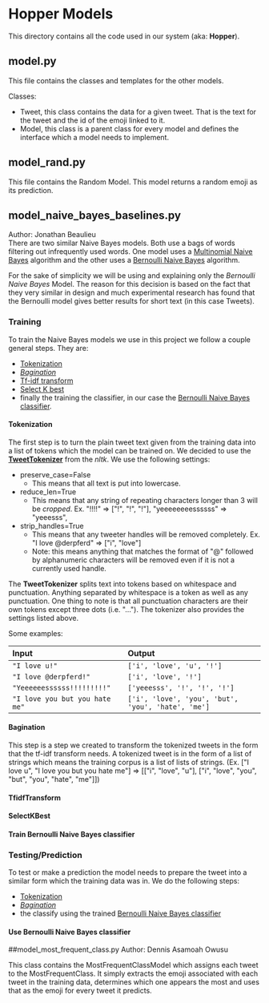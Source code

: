# Hopper Models

This directory contains all the code used in our system (aka: **Hopper**).

## model.py

This file contains the classes and templates for the other models.

Classes:
- Tweet, this class contains the data for a given tweet. That is the text for the tweet and the id of the emoji linked to it.
- Model, this class is a parent class for every model and defines the interface which a model needs to implement.

## model_rand.py

This file contains the Random Model. This model returns a random emoji as its prediction.

## model_naive_bayes_baselines.py
Author: Jonathan Beaulieu  
There are two similar Naive Bayes models. Both use a bags of words filtering out infrequently used words.
One model uses a [Multinomial Naive Bayes](http://scikit-learn.org/stable/modules/naive_bayes.html#multinomial-naive-bayes)
algorithm and the other uses a [Bernoulli Naive Bayes](http://scikit-learn.org/stable/modules/naive_bayes.html#bernoulli-naive-bayes) algorithm.

For the sake of simplicity we will be using and explaining only the *Bernoulli Naive Bayes* Model. The reason for this decision is based on the fact that they very similar in design and much experimental research has found that the Bernoulli model gives better results for short text (in this case Tweets).

### Training
To train the Naive Bayes models we use in this project we follow a couple general steps. They are:
 * [Tokenization](#tokenization)
 * [*Bagination*](#bagination)
 * [Tf-idf transform](#tfidftransform)
 * [Select K best](#selectkbest)
 * finally the training the classifier, in our case the [Bernoulli Naive Bayes classifier](#train-bernoulli-naive-bayes-classifier).

#### Tokenization
The first step is to turn the plain tweet text given from the training data into a list of tokens which the model can be trained on. We decided to use the [**TweetTokenizer**](http://www.nltk.org/api/nltk.tokenize.html#nltk.tokenize.casual.TweetTokenizer) from the *nltk*.
We use the following settings:
- preserve_case=False
  - This means that all text is put into lowercase.
- reduce_len=True
  - This means that any string of repeating characters longer than 3 will be *cropped*. Ex. "!!!!" => ["!", "!", "!"], "yeeeeeeeessssss" => "yeeesss",
- strip_handles=True
  - This means that any tweeter handles will be removed completely. Ex. "I love @derpferd" => ["i", "love"]
  - Note: this means anything that matches the format of "@" followed by alphanumeric characters will be removed even if it is not a currently used handle.

The **TweetTokenizer** splits text into tokens based on whitespace and punctuation. Anything separated by whitespace is a token as well as any punctuation. One thing to note is that all punctuation characters are their own tokens except three dots (i.e. "..."). The tokenizer also provides the settings listed above.

Some examples:

| Input                      | Output                       |
|:---------------------------|:-----------------------------|
| `"I love u!"`              | `['i', 'love', 'u', '!']`    |
| `"I love @derpferd!"`      | `['i', 'love', '!']`         |
| `"Yeeeeeessssss!!!!!!!!!"` | `['yeeesss', '!', '!', '!']` |
| `"I love you but you hate me"`   | `['i', 'love', 'you', 'but', 'you', 'hate', 'me']`  |

#### Bagination
This step is a step we created to transform the tokenized tweets in the form that the tf-idf transform needs.
A tokenized tweet is in the form of a list of strings which means the training corpus is a list of lists of strings. (Ex. ["I love u", "I love you but you hate me"] => [["i", "love", "u"], ["i", "love", "you", "but", "you", "hate", "me"]])


#### TfidfTransform

#### SelectKBest

#### Train Bernoulli Naive Bayes classifier

### Testing/Prediction
To test or make a prediction the model needs to prepare the tweet into a similar form which the training data was in.
We do the following steps:
 * [Tokenization](#tokenization)
 * [*Bagination*](#bagination)
 * the classify using the trained [Bernoulli Naive Bayes classifier](#use-bernoulli-naive-bayes-classifier)

#### Use Bernoulli Naive Bayes classifier


##model_most_frequent_class.py
Author: Dennis Asamoah Owusu

This class contains the MostFrequentClassModel which assigns each tweet to the MostFrequentClass. It simply extracts the emoji associated with each tweet in the training data, determines which one appears the most and uses that as the emoji for every tweet it predicts.

